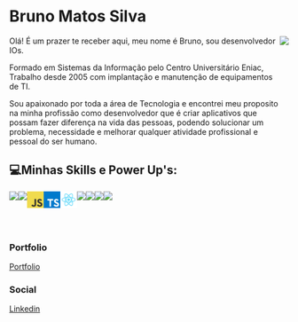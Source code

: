 # Bruno Matos Silva 
<img align="right" height="500px" src="https://user-images.githubusercontent.com/69808542/124537182-c6f80f80-ddef-11eb-865b-c18a5bd517b5.png" />
Olá! É um prazer te receber aqui, meu nome é Bruno, sou desenvolvedor IOs.

Formado em Sistemas da Informação pelo Centro Universitário Eniac, Trabalho desde 2005 com implantação e manutenção de equipamentos de TI.

Sou apaixonado por toda a área de Tecnologia e encontrei meu proposito na minha profissão como desenvolvedor que é criar aplicativos que possam fazer diferença na vida das pessoas, podendo solucionar um problema, necessidade e melhorar qualquer atividade profissional e pessoal do ser humano.

<h2>💻Minhas <strong>Skills e Power Up's</strong>:</h2>
<p>
<img align="left" height="30px" src="https://i.pinimg.com/originals/8f/50/63/8f50630ae0e1775196e4c270c573ce67.png" />
<img align="left" height="30px" src="https://www.gameartguppy.com/wp-content/uploads/2019/04/mascot_firebase-logo.png" />
<img align="left" height="30px" src="https://raw.githubusercontent.com/github/explore/80688e429a7d4ef2fca1e82350fe8e3517d3494d/topics/javascript/javascript.png" />
<img align="left" height="30px" src="https://raw.githubusercontent.com/github/explore/80688e429a7d4ef2fca1e82350fe8e3517d3494d/topics/typescript/typescript.png" />
<img align="left" height="30px" src="https://raw.githubusercontent.com/github/explore/80688e429a7d4ef2fca1e82350fe8e3517d3494d/topics/react/react.png" />
<img align="left" height="30px" src="https://walde.co/wp-content/uploads/2016/09/nodejs_logo-300x300.png" />
<img align="left" height="30px" src="https://seeklogo.com/images/M/mongodb-logo-D13D67C930-seeklogo.com.png" />
<img align="left" height="30px" src="https://upload.wikimedia.org/wikipedia/commons/thumb/2/29/Postgresql_elephant.svg/1200px-Postgresql_elephant.svg.png" />
<img align="left" height="30px" src="https://www.docker.com/wp-content/uploads/2022/03/vertical-logo-monochromatic.png" />
</p>
<br>
<br> 
<br>
<br>

### Portfolio

[Portfolio](https://www.bmsdev.com.br/)

### Social

[Linkedin](https://www.linkedin.com/in/bmsfrontend/)
